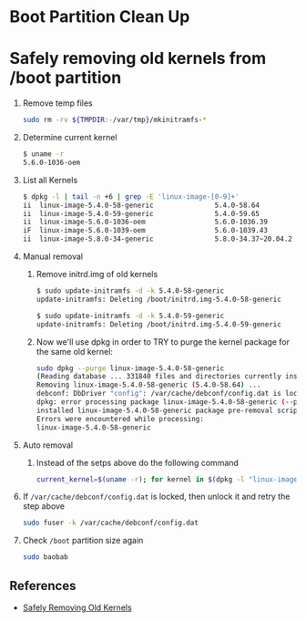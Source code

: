 # Boot Partition Clean Up

# Safely removing old kernels from /boot partition

1. Remove temp files
    
    ```bash
    sudo rm -rv ${TMPDIR:-/var/tmp}/mkinitramfs-*
    ```
    
3. Determine current kernel

    ```bash
    $ uname -r
    5.6.0-1036-oem
    ```
    
1. List all Kernels

    ```bash
    $ dpkg -l | tail -n +6 | grep -E 'linux-image-[0-9]+'
    ii  linux-image-5.4.0-58-generic               5.4.0-58.64                               amd64        Signed kernel image generic
    ii  linux-image-5.4.0-59-generic               5.4.0-59.65                               amd64        Signed kernel image generic
    ii  linux-image-5.6.0-1036-oem                 5.6.0-1036.39                             amd64        Signed kernel image oem
    iF  linux-image-5.6.0-1039-oem                 5.6.0-1039.43                             amd64        Signed kernel image oem
    ii  linux-image-5.8.0-34-generic               5.8.0-34.37~20.04.2                       amd64        Signed kernel image generic
    ```

1. Manual removal
    1. Remove initrd.img of old kernels

        ```bash
        $ sudo update-initramfs -d -k 5.4.0-58-generic
        update-initramfs: Deleting /boot/initrd.img-5.4.0-58-generic
        
        $ sudo update-initramfs -d -k 5.4.0-59-generic
        update-initramfs: Deleting /boot/initrd.img-5.4.0-59-generic
        ```

    1. Now we'll use dpkg in order to TRY to purge the kernel package for the same old kernel: 

        ```bash
        sudo dpkg --purge linux-image-5.4.0-58-generic
        (Reading database ... 331840 files and directories currently installed.)
        Removing linux-image-5.4.0-58-generic (5.4.0-58.64) ...
        debconf: DbDriver "config": /var/cache/debconf/config.dat is locked by another process: Resource temporarily unavailable
        dpkg: error processing package linux-image-5.4.0-58-generic (--purge):
        installed linux-image-5.4.0-58-generic package pre-removal script subprocess returned error exit status 1
        Errors were encountered while processing:
        linux-image-5.4.0-58-generic
        ```
    
1. Auto removal

    1. Instead of the setps above do the following command

        ```bash
        current_kernel=$(uname -r); for kernel in $(dpkg -l "linux-image-*" | awk '/^pi / {print $2}' | head  -n -1 | awk  '!/'${current_kernel}'/ {print $1}' | sed 's/linux-image-//'); do sudo update-initramfs -d -k ${kernel}; sudo dpkg --purge linux-image-${kernel}; echo "${kernel} removed"; done
        ```
        
1. If `/var/cache/debconf/config.dat` is locked, then unlock it and retry the step above

    ```bash
    sudo fuser -k /var/cache/debconf/config.dat
    ```
    
1. Check `/boot` partition size again

    ```bash
    sudo baobab
    ```
    
## References

- [Safely Removing Old Kernels](https://help.ubuntu.com/community/RemoveOldKernels#Safely_Removing_Old_Kernels)
